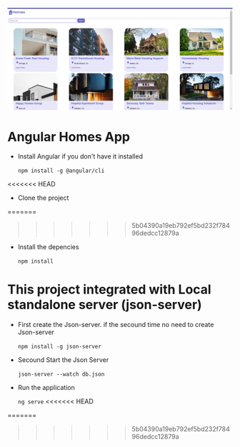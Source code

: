 ![Interface](image.png)

# Angular Homes App
- Install Angular if you don't have it installed

  `npm install -g @angular/cli`

<<<<<<< HEAD

- Clone the project

=======
>>>>>>> 5b04390a19eb792ef5bd232f78496dedcc12879a
- Install the depencies

  `npm install` 

# This project integrated with Local standalone server (json-server)
- First create the Json-server. if the secound time no need to create Json-server

  `npm install -g json-server`

- Secound Start the Json Server

  `json-server --watch db.json`

- Run the application 

  `ng serve`
<<<<<<< HEAD



=======
>>>>>>> 5b04390a19eb792ef5bd232f78496dedcc12879a
